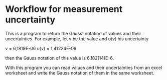 # Workflow for measurement uncertainty

This is a program to return the Gauss' notation of values and their uncertainties.
For example, let v be the value and u(v) his uncertainty

v = 6,1819E-06
u(v) = 1,41224E-08

then the Gauss notation of this value is 6.182(14)E-6.

With this program you can read values and their uncertainties from an excel worksheet and write the Gauss notation of them in the same worksheet.
